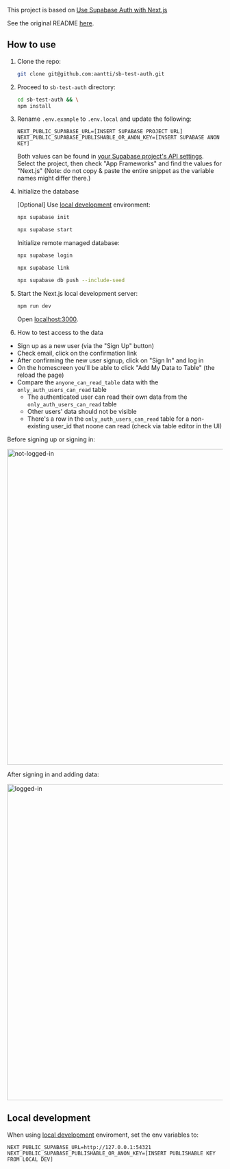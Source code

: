 This project is based on [Use Supabase Auth with Next.js](https://supabase.com/docs/guides/auth/quickstarts/nextjs)

See the original README [here](https://github.com/vercel/next.js/blob/canary/examples/with-supabase/README.md).

## How to use

1. Clone the repo:

   ```bash
   git clone git@github.com:aantti/sb-test-auth.git
   ```

2. Proceed to `sb-test-auth` directory:

   ```bash
   cd sb-test-auth && \
   npm install
   ```

3. Rename `.env.example` to `.env.local` and update the following:

   ```
   NEXT_PUBLIC_SUPABASE_URL=[INSERT SUPABASE PROJECT URL]
   NEXT_PUBLIC_SUPABASE_PUBLISHABLE_OR_ANON_KEY=[INSERT SUPABASE ANON KEY]
   ```

   Both values can be found in [your Supabase project's API settings](https://supabase.com/dashboard/project/_?showConnect=true). Select the project, then check "App Frameworks" and find the values for "Next.js" (Note: do not copy & paste the entire snippet as the variable names might differ there.)

4. Initialize the database

   [Optional] Use [local development](https://supabase.com/docs/guides/local-development) environment:

   ```bash
   npx supabase init
   ```

   ```bash
   npx supabase start
   ```

   Initialize remote managed database:

   ```bash
   npx supabase login
   ```

   ```bash
   npx supabase link
   ```

   ```bash
   npx supabase db push --include-seed
   ```

5. Start the Next.js local development server:

   ```bash
   npm run dev
   ```

   Open [localhost:3000](http://localhost:3000/).

6. How to test access to the data

  - Sign up as a new user (via the "Sign Up" button)
  - Check email, click on the confirmation link
  - After confirming the new user signup, click on "Sign In" and log in
  - On the homescreen you'll be able to click "Add My Data to Table" (the reload the page)
  - Compare the `anyone_can_read_table` data with the `only_auth_users_can_read` table
    - The authenticated user can read their own data from the `only_auth_users_can_read` table
    - Other users' data should not be visible
    - There's a row in the `only_auth_users_can_read` table for a non-existing user_id that
      noone can read (check via table editor in the UI)

   Before signing up or signing in:

<img width="1006" height="736" alt="not-logged-in" src="https://github.com/user-attachments/assets/c2c66b9d-dcf6-453d-af1d-3a2e3955c39d" />

   After signing in and adding data:

<img width="1007" height="737" alt="logged-in" src="https://github.com/user-attachments/assets/1b7e16f2-e2d0-4503-a084-7a62cc781d72" />

## Local development

   When using [local development](https://supabase.com/docs/guides/local-development) enviroment, set the env variables to:

   ```
   NEXT_PUBLIC_SUPABASE_URL=http://127.0.0.1:54321
   NEXT_PUBLIC_SUPABASE_PUBLISHABLE_OR_ANON_KEY=[INSERT PUBLISHABLE KEY FROM LOCAL DEV]
   ```
